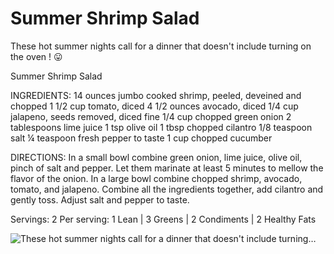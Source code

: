 # Summer Shrimp Salad

These hot summer nights call for a dinner that doesn't include turning on the oven ! 😛

Summer Shrimp Salad 

INGREDIENTS:
14 ounces jumbo cooked shrimp, peeled, deveined and chopped
1 1/2 cup tomato, diced
4 1/2 ounces avocado, diced
1/4 cup jalapeno, seeds removed, diced fine
1/4 cup chopped green onion
2 tablespoons lime juice
1 tsp olive oil
1 tbsp chopped cilantro
1/8 teaspoon salt
¼ teaspoon fresh pepper to taste
1 cup chopped cucumber

DIRECTIONS:
In a small bowl combine green onion, lime juice, olive oil, pinch of salt and pepper. Let them marinate at least 5 minutes to mellow the flavor of the onion.
In a large bowl combine chopped shrimp, avocado, tomato, and jalapeno. Combine all the ingredients together, add cilantro and gently toss. Adjust salt and pepper to taste.

Servings: 2
Per serving: 1 Lean | 3 Greens | 2 Condiments | 2 Healthy Fats

![These hot summer nights call for a dinner that doesn't include turning…](/images/These%20hot%20summer%20nights%20call%20for%20a%20dinner%20that%20doesn't%20include%20turning….png)

